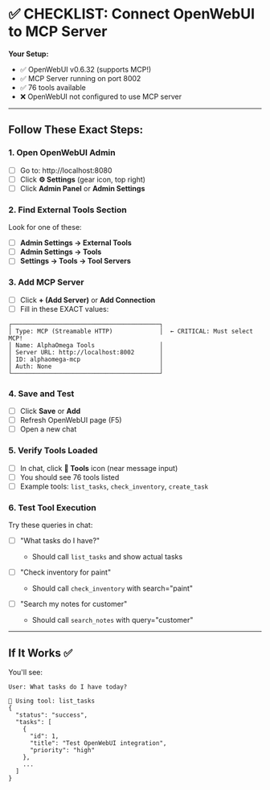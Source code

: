 # ✅ CHECKLIST: Connect OpenWebUI to MCP Server

**Your Setup:**
- ✅ OpenWebUI v0.6.32 (supports MCP!)
- ✅ MCP Server running on port 8002
- ✅ 76 tools available
- ❌ OpenWebUI not configured to use MCP server

---

## Follow These Exact Steps:

### 1. Open OpenWebUI Admin
- [ ] Go to: http://localhost:8080
- [ ] Click **⚙️ Settings** (gear icon, top right)
- [ ] Click **Admin Panel** or **Admin Settings**

### 2. Find External Tools Section
Look for one of these:
- [ ] **Admin Settings → External Tools**
- [ ] **Admin Settings → Tools**
- [ ] **Settings → Tools → Tool Servers**

### 3. Add MCP Server
- [ ] Click **+ (Add Server)** or **Add Connection**
- [ ] Fill in these EXACT values:

```
┌─────────────────────────────────────────┐
│ Type: MCP (Streamable HTTP)             │  ← CRITICAL: Must select MCP!
│ Name: AlphaOmega Tools                  │
│ Server URL: http://localhost:8002       │
│ ID: alphaomega-mcp                      │
│ Auth: None                              │
└─────────────────────────────────────────┘
```

### 4. Save and Test
- [ ] Click **Save** or **Add**
- [ ] Refresh OpenWebUI page (F5)
- [ ] Open a new chat

### 5. Verify Tools Loaded
- [ ] In chat, click **🔧 Tools** icon (near message input)
- [ ] You should see 76 tools listed
- [ ] Example tools: `list_tasks`, `check_inventory`, `create_task`

### 6. Test Tool Execution
Try these queries in chat:

- [ ] "What tasks do I have?"
  - Should call `list_tasks` and show actual tasks
  
- [ ] "Check inventory for paint"
  - Should call `check_inventory` with search="paint"
  
- [ ] "Search my notes for customer"
  - Should call `search_notes` with query="customer"

---

## If It Works ✅

You'll see:
```
User: What tasks do I have today?

🔧 Using tool: list_tasks
{
  "status": "success",
  "tasks": [
    {
      "id": 1,
      "title": "Test OpenWebUI integration",
      "priority": "high"
    },
    ...
  ]
}